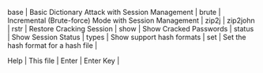 base                | Basic Dictionary Attack with Session Management                                           |
brute               | Incremental (Brute-force) Mode with Session Management                                    |
zip2j               | zip2john                                                                                  |
rstr                | Restore Cracking Session                                                                  |
show                | Show Cracked Passwords                                                                    |
status              | Show Session Status                                                                       |
types               | Show support hash formats                                                                 |
set                 | Set the hash format for a hash file                                                       |
                    

Help                | This file                                                                                 |
Enter               | Enter Key                                                                                 |
